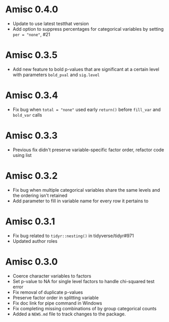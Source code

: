 # Amisc 0.4.0

* Update to use latest testthat version 
* Add option to suppress percentages for categorical variables by setting `per = "none"`, #21

# Amisc 0.3.5

* Add new feature to bold p-values that are significant at a certain level with parameters `bold_pval` and `sig.level`

# Amisc 0.3.4

* Fix bug when `total = "none"` used early `return()` before `fill_var` and `bold_var` calls

# Amisc 0.3.3

* Previous fix didn't preserve variable-specific factor order, refactor code using list

# Amisc 0.3.2

* Fix bug when multiple categorical variables share the same levels and the ordering isn't retained
* Add parameter to fill in variable name for every row it pertains to

# Amisc 0.3.1

* Fix bug related to `tidyr::nesting()` in tidyverse/tidyr#971
* Updated author roles

# Amisc 0.3.0

* Coerce character variables to factors
* Set p-value to NA for single level factors to handle chi-squared test error
* Fix removal of duplicate p-values
* Preserve factor order in splitting variable
* Fix doc link for pipe command in Windows
* Fix completing missing combinations of by group categorical counts
* Added a `NEWS.md` file to track changes to the package.
